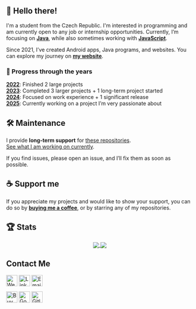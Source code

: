 ## :wave: Hello there!
I'm a student from the Czech Republic. 
I'm interested in programming and am currently open to any job or internship opportunities. 
Currently, I’m focusing on [**Java**](https://lukassobotik.dev/projects?technology=Java), while also sometimes working with [**JavaScript**](https://lukassobotik.dev/projects?technology=JavaScript).  

Since 2021, I’ve created Android apps, Java programs, and websites.
You can explore my journey on [**my website**](https://lukassobotik.dev/projects/).

### :calendar: Progress through the years
[**2022**](https://lukassobotik.dev/projects?year=2022): Finished 2 large projects  
[**2023**](https://lukassobotik.dev/projects?year=2023): Completed 3 larger projects + 1 long-term project started  
[**2024**](https://lukassobotik.dev/projects?year=2024): Focused on work experience + 1 significant release  
[**2025**](https://lukassobotik.dev/projects?year=2025): Currently working on a project I’m very passionate about  

## :hammer_and_wrench: Maintenance  
I provide **long-term support** for [these repositories](https://github.com/stars/lukassobotik/lists/long-term-support).  
[See what I am working on currently](https://github.com/stars/lukassobotik/lists/active-development).

If you find issues, please open an issue, and I’ll fix them as soon as possible.  

## :coffee: Support me
If you appreciate my projects and would like to show your support, you can do so by [**buying me a coffee**](https://www.buymeacoffee.com/lukassobotik), or by starring any of my repositories.

## :trophy: Stats
<p align='center'>
<a href="https://github.com/anuraghazra/github-readme-stats">
  <img align="center" src="https://github-readme-stats.vercel.app/api?username=lukassobotik&count_private=true&include_all_commits=true,contribs&show_icons=true&line_height=27&theme=algolia" />
</a>
<a href="https://github.com/anuraghazra/convoychat">
  <img align="center" src="https://github-readme-stats.vercel.app/api/top-langs/?username=lukassobotik&langs_count=3&theme=algolia" />
</a>
</p>

## Contact Me
<p>
<a href="https://lukassobotik.dev" target="blank"><img align="center"
src="https://img.shields.io/badge/Website-orange?logo=typescript&style=for-the-badge&logoColor=white"
alt="Website" height="30"/></a>
<a href="https://www.linkedin.com/in/lukassobotik/" target="blank"><img align="center"
src="https://img.shields.io/badge/linkedin-%231DA1F2.svg?style=for-the-badge&logo=linkedin&logoColor=white"
alt="LinkedIn" height="30"/></a>
<a href="mailto:jobs@lukassobotik.dev" target="blank"><img align="center"
src="https://img.shields.io/badge/email-EA4335.svg?style=for-the-badge&logo=gmail&logoColor=white"
alt="Email" height="30"/></a>
</p>
<p>
<a href="https://www.buymeacoffee.com/lukassobotik" target="blank"><img align="center"
src="https://img.shields.io/badge/BuyMeACoffee-yellow?logo=buymeacoffee&style=for-the-badge&logoColor=white"
alt="Buy Me A Coffee" height="30"/></a>
<a href="https://play.google.com/store/apps/dev?id=6212701078283176937" target="blank"><img align="center"
src="https://img.shields.io/badge/Google Play-brightgreen?logo=googleplay&style=for-the-badge&logoColor=white"
alt="Google Play" height="30"/></a>
<a href="https://gitlab.com/lukassobotik" target="blank"><img align="center"
src="https://img.shields.io/badge/Gitlab-orange?logo=gitlab&style=for-the-badge&logoColor=white"
alt="Gitlab" height="30"/></a>
</p>
